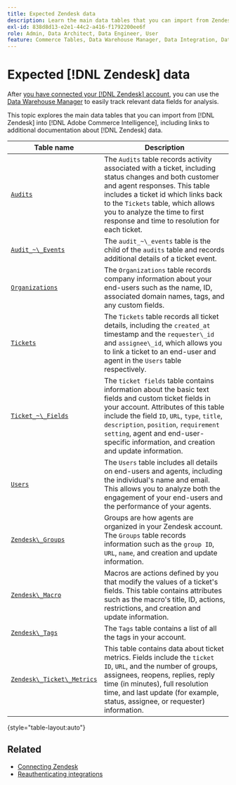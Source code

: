 ```yaml
---
title: Expected Zendesk data
description: Learn the main data tables that you can import from Zendesk into Commerce Intelligence, including links to additional documentation about Zendesk data.
exl-id: 838d8d13-e2e1-44c2-a416-f1792200ee6f
role: Admin, Data Architect, Data Engineer, User
feature: Commerce Tables, Data Warehouse Manager, Data Integration, Data Import/Export
---
```

# Expected [!DNL Zendesk] data

After [you have connected your [!DNL Zendesk] account](../integrations/zendesk.md), you can use the [Data Warehouse Manager](../../../data-analyst/data-warehouse-mgr/tour-dwm.md) to easily track relevant data fields for analysis.

This topic explores the main data tables that you can import from [!DNL Zendesk] into [!DNL Adobe Commerce Intelligence], including links to additional documentation about [!DNL Zendesk] data.

| Table name | Description |
|-----|-----|
| [`Audits`](https://developer.zendesk.com/rest_api/docs/core/ticket_audits) | The `Audits` table records activity associated with a ticket, including status changes and both customer and agent responses. This table includes a ticket id which links back to the `Tickets` table, which allows you to analyze the time to first response and time to resolution for each ticket. |
| [`Audit_~\_Events`](https://developer.zendesk.com/rest_api/docs/core/ticket_audits#audit-events) | The `audit_~\_events` table is the child of the `audits` table and records additional details of a ticket event. |
| [`Organizations`](https://developer.zendesk.com/rest_api/docs/core/organizations) | The `Organizations` table records company information about your end-users such as the name, ID, associated domain names, tags, and any custom fields. |
| [`Tickets`](https://developer.zendesk.com/rest_api/docs/core/tickets) | The `Tickets` table records all ticket details, including the `created_at` timestamp and the `requester\_id` and `assignee\_id`, which allows you to link a ticket to an end-user and agent in the `Users` table respectively. |
| [`Ticket_~\_Fields`](https://developer.zendesk.com/rest_api/docs/core/ticket_fields) | The `ticket fields` table contains information about the basic text fields and custom ticket fields in your account. Attributes of this table include the field `ID`, `URL`, `type`, `title`, `description`, `position`, `requirement setting`, agent and end-user-specific information, and creation and update information. |
| [`Users`](https://developer.zendesk.com/rest_api/docs/core/users) | The `Users` table includes all details on end-users and agents, including the individual's name and email. This allows you to analyze both the engagement of your end-users and the performance of your agents. |
| [`Zendesk\_Groups`](https://developer.zendesk.com/rest_api/docs/core/groups) | Groups are how agents are organized in your Zendesk account. The `Groups` table records information such as the `group ID`, `URL`, `name`, and creation and update information. |
| [`Zendesk\_Macro`](https://developer.zendesk.com/rest_api/docs/core/macros) | Macros are actions defined by you that modify the values of a ticket's fields. This table contains attributes such as the macro's title, ID, actions, restrictions, and creation and update information. |
| [`Zendesk\_Tags`](https://developer.zendesk.com/rest_api/docs/core/tags) | The `Tags` table contains a list of all the tags in your account. |
| [`Zendesk\_Ticket\_Metrics`](https://developer.zendesk.com/rest_api/docs/core/ticket_metrics#ticket-metrics) | This table contains data about ticket metrics. Fields include the `ticket ID`, `URL`, and the number of groups, assignees, reopens, replies, reply time (in minutes), full resolution time, and last update (for example, status, assignee, or requester) information. |

{style="table-layout:auto"}

## Related

* [Connecting Zendesk](../integrations/zendesk.md)
* [Reauthenticating integrations](https://experienceleague.adobe.com/docs/commerce-knowledge-base/kb/how-to/mbi-reauthenticating-integrations.html)
